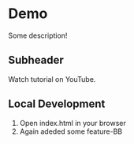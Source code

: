 # Demo

Some description!

## Subheader

Watch tutorial on YouTube.

## Local Development

1. Open index.html in your browser
2. Again adeded some feature-BB